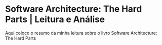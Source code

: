 # Software Architecture: The Hard Parts | Leitura e Análise
Aqui coloco o resumo da minha leitura sobre o livro Software Architecture: The Hard Parts
